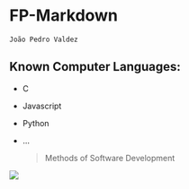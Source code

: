 # FP-Markdown 

`João Pedro Valdez`

## Known Computer Languages:

* C

* Javascript

* Python

* ...

  > Methods of Software Development

![](C:\Users\jpval\Downloads\logo_ipl_header.png)